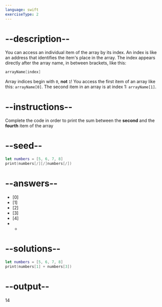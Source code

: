 ```yaml
---
language: swift
exerciseType: 2
---
```


# --description--

You can access an individual item of the array by its index.
An index is like an address that identifies the item's place in the array.
The index appears directly after the array name, in between brackets, like this:
```swift
arrayName[index]
```

Array indices begin with `0`, **not** `1`! You access the first item of an array like this: `arrayName[0]`.
The second item in an array is at index 1: `arrayName[1]`.

# --instructions--

Complete the code in order to print the sum between the **second** and the **fourth** item of the array

# --seed--

```swift
let numbers = [5, 6, 7, 8]
print(numbers[/][/]numbers[/])
```

# --answers--

- [0]
- [1]
- [2]
- [3]
- [4]
-  + 

# --solutions--

```swift
let numbers = [5, 6, 7, 8]
print(numbers[1] + numbers[3])
```

# --output--

14
